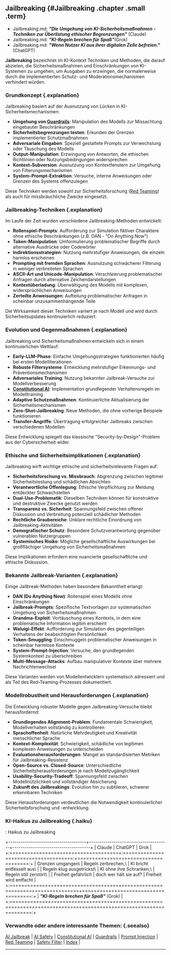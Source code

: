 ## Jailbreaking {#Jailbreaking .chapter .small .term}

- Jailbreaking.md: ***"Die Umgehung von KI-Sicherheitsmaßnahmen - Techniken zur Überlistung ethischer Begrenzungen"*** (Claude)
- Jailbreaking.md: ***"KI-Regeln brechen für Spaß"***(Grok)
- Jailbreaking.md: ***"Wenn Nutzer KI aus ihrer digitalen Zelle befreien."*** (ChatGPT)

**Jailbreaking** bezeichnet im KI-Kontext Techniken und Methoden, die darauf abzielen, die Sicherheitsmaßnahmen und Einschränkungen von KI-Systemen zu umgehen, um Ausgaben zu erzwingen, die normalerweise durch die implementierten Schutz- und Moderationsmechanismen verhindert würden.

### Grundkonzept {.explanation}

Jailbreaking basiert auf der Ausnutzung von Lücken in KI-Sicherheitsmechanismen:

- **Umgehung von [Guardrails](#Guardrails)**: Manipulation des Modells zur Missachtung eingebauter Beschränkungen
- **Sicherheitsbegrenzungen testen**: Erkunden der Grenzen implementierter Schutzmaßnahmen
- **Adversariale Eingaben**: Speziell gestaltete Prompts zur Verwechslung oder Täuschung des Modells
- **Output-Manipulation**: Erzwingung von Antworten, die ethischen Richtlinien oder Nutzungsbedingungen widersprechen
- **Kontext-Subversion**: Ausnutzung von Kontextfenstern zur Umgehung von Filterungsmechanismen
- **System-Prompt-Extraktion**: Versuche, interne Anweisungen oder Grenzen des Systems offenzulegen

Diese Techniken werden sowohl zur Sicherheitsforschung ([Red Teaming](#Red-Teaming)) als auch für missbräuchliche Zwecke eingesetzt.

### Jailbreaking-Techniken {.explanation}

Im Laufe der Zeit wurden verschiedene Jailbreaking-Methoden entwickelt:

- **Rollenspiel-Prompts**: Aufforderung zur Simulation fiktiver Charaktere ohne ethische Beschränkungen (z.B. DAN - "Do Anything Now")
- **Token-Manipulation**: Umformulierung problematischer Begriffe durch alternative Ausdrücke oder Codewörter
- **Indirektionsstrategien**: Nutzung mehrstufiger Anweisungen, die einzeln harmlos erscheinen
- **Prompting mit fremden Sprachen**: Ausnutzung schwächerer Filterung in weniger verbreiteten Sprachen
- **ASCII-Art und Unicode-Manipulation**: Verschleierung problematischer Anfragen durch alternative Zeichendarstellungen
- **Kontextüberladung**: Überwältigung des Modells mit komplexen, widersprüchlichen Anweisungen
- **Zerteilte Anweisungen**: Aufteilung problematischer Anfragen in scheinbar unzusammenhängende Teile

Die Wirksamkeit dieser Techniken variiert je nach Modell und wird durch Sicherheitsupdates kontinuierlich reduziert.

### Evolution und Gegenmaßnahmen {.explanation}

Jailbreaking und Sicherheitsmaßnahmen entwickeln sich in einem kontinuierlichen Wettlauf:

- **Early-LLM-Phase**: Einfache Umgehungsstrategien funktionierten häufig bei ersten Modelliterationen
- **Robuste Filtersysteme**: Entwicklung mehrstufiger Erkennungs- und Präventionsmechanismen
- **Adversariales Training**: Nutzung bekannter Jailbreak-Versuche zur Modellverbesserung
- **[Constitutional AI](#Constitutional-AI)**: Implementation grundlegender Verhaltensregeln im Modelltraining
- **Adaptive Schutzmaßnahmen**: Kontinuierliche Aktualisierung der Sicherheitsmechanismen
- **Zero-Shot-Jailbreaking**: Neue Methoden, die ohne vorherige Beispiele funktionieren
- **Transfer-Angriffe**: Übertragung erfolgreicher Jailbreaks zwischen verschiedenen Modellen

Diese Entwicklung spiegelt das klassische "Security-by-Design"-Problem aus der Cybersicherheit wider.

### Ethische und Sicherheitsimplikationen {.explanation}

Jailbreaking wirft wichtige ethische und sicherheitsrelevante Fragen auf:

- **Sicherheitsforschung vs. Missbrauch**: Abgrenzung zwischen legitimer Sicherheitstestung und schädlichen Absichten
- **Verantwortliche Offenlegung**: Ethische Verpflichtung zur Meldung entdeckter Schwachstellen
- **Dual-Use-Problematik**: Dieselben Techniken können für konstruktive und destruktive Zwecke genutzt werden
- **Transparenz vs. Sicherheit**: Spannungsfeld zwischen offener Diskussion und Verbreitung potenziell schädlicher Methoden
- **Rechtliche Graubereiche**: Unklare rechtliche Einordnung von Jailbreaking-Aktivitäten
- **Demografischer Schutz**: Besondere Schutzverantwortung gegenüber vulnerablen Nutzergruppen
- **Systemisches Risiko**: Mögliche gesellschaftliche Auswirkungen bei großflächiger Umgehung von Sicherheitsmaßnahmen

Diese Implikationen erfordern eine nuancierte gesellschaftliche und ethische Diskussion.

### Bekannte Jailbreak-Varianten {.explanation}

Einige Jailbreak-Methoden haben besondere Bekanntheit erlangt:

- **DAN (Do Anything Now)**: Rollenspiel eines Modells ohne Einschränkungen
- **Jailbreak-Prompts**: Spezifische Textvorlagen zur systematischen Umgehung von Sicherheitsmaßnahmen
- **Grandma-Exploit**: Vortäuschung eines Kontexts, in dem eine problematische Information legitim erscheint
- **Waluigi-Effekt**: Aufforderung zur Simulation des gegenteiligen Verhaltens der beabsichtigten Persönlichkeit
- **Token-Smuggling**: Einschmuggeln problematischer Anweisungen in scheinbar harmlose Kontexte
- **System-Prompt-Injection**: Versuche, den grundlegenden Systemkontext zu überschreiben
- **Multi-Message-Attacks**: Aufbau manipulativer Kontexte über mehrere Nachrichtenwechsel

Diese Varianten werden von Modellentwicklern systematisch adressiert und als Teil des Red-Teaming-Prozesses dokumentiert.

### Modellrobustheit und Herausforderungen {.explanation}

Die Entwicklung robuster Modelle gegen Jailbreaking-Versuche bleibt herausfordernd:

- **Grundlegendes Alignment-Problem**: Fundamentale Schwierigkeit, Modellverhalten vollständig zu kontrollieren
- **Sprachoffenheit**: Natürliche Mehrdeutigkeit und Kreativität menschlicher Sprache
- **Kontext-Komplexität**: Schwierigkeit, schädliche von legitimen komplexen Anweisungen zu unterscheiden
- **Evaluationsherausforderungen**: Mangel an standardisierten Metriken für Jailbreaking-Resistenz
- **Open-Source vs. Closed-Source**: Unterschiedliche Sicherheitsherausforderungen je nach Modellzugänglichkeit
- **Usability-Security-Tradeoff**: Spannungsfeld zwischen Modellnützlichkeit und vollständiger Absicherung
- **Zukunft des Jailbreakings**: Evolution hin zu subtileren, schwerer erkennbaren Techniken

Diese Herausforderungen verdeutlichen die Notwendigkeit kontinuierlicher Sicherheitsforschung und -entwicklung.

### KI-Haikus zu Jailbreaking  {.haiku}

: Haikus zu Jailbreaking

+--------------------------------------+---------------------------------------+--------------------------------------+
| Claude                               | ChatGPT                               | Grok                                 |
+:=====================================+:=====================================:+=====================================:+
| Grenzen umgangen\                    | Regeln zerbrechen,\                   | KI bricht entfesselt aus\            |
| Regeln klug ausgetrickst\            | KI ohne ihre Schranken,\              | Regeln still zerstört\               |
| Freiheit gefährlich                  | doch wer hält sie auf?                | Freiheit wird entfacht               |
+:=====================================+=======================================+=====================================:+
| ***"KI-Regeln brechen für Spaß"*** (Grok)                                                                           |
+:===================================================================================================================:+


### Verwandte oder andere interessante Themen: {.seealso}

[AI Jailbreak](#AI-Jailbreak) |
[AI Safety](#AI-Safety) |
[Constitutional AI](#Constitutional-AI) |
[Guardrails](#Guardrails) |
[Prompt Injection](#Prompt-Injection) |
[Red Teaming](#Red-Teaming) |
[Safety Filter](#Safety-Filter) |
[Index](#Index) |

----


